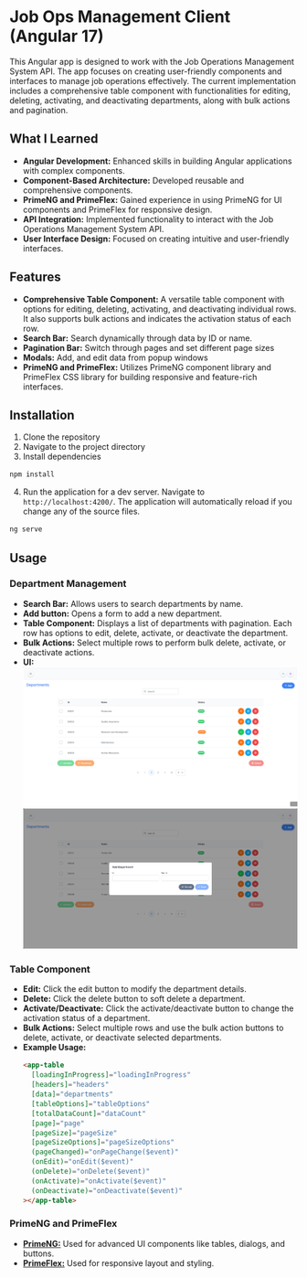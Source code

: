 # Job Ops Management Client (Angular 17)

This Angular app is designed to work with the Job Operations Management System API. The app focuses on creating user-friendly components and interfaces to manage job operations effectively. The current implementation includes a comprehensive table component with functionalities for editing, deleting, activating, and deactivating departments, along with bulk actions and pagination.

## What I Learned
* **Angular Development:** Enhanced skills in building Angular applications with complex components.
* **Component-Based Architecture:** Developed reusable and comprehensive components.
* **PrimeNG and PrimeFlex:** Gained experience in using PrimeNG for UI components and PrimeFlex for responsive design.
* **API Integration:** Implemented functionality to interact with the Job Operations Management System API.
* **User Interface Design:** Focused on creating intuitive and user-friendly interfaces.

## Features
* **Comprehensive Table Component:** A versatile table component with options for editing, deleting, activating, and deactivating individual rows. It also supports bulk actions and indicates the activation status of each row.
* **Search Bar:** Search dynamically through data by ID or name.
* **Pagination Bar:** Switch through pages and set different page sizes
* **Modals:** Add, and edit data from popup windows
* **PrimeNG and PrimeFlex:** Utilizes PrimeNG component library and PrimeFlex CSS library for building responsive and feature-rich interfaces.

## Installation
1. Clone the repository
2. Navigate to the project directory
3. Install dependencies
  ```Bash
  npm install

  ```
4. Run the application for a dev server.  Navigate to `http://localhost:4200/`. The application will automatically reload if you change any of the source files.
  ```Bash
  ng serve

  ```
## Usage
### Department Management
* **Search Bar:** Allows users to search departments by name.
* **Add button:** Opens a form to add a new department.
* **Table Component:** Displays a list of departments with pagination. Each row has options to edit, delete, activate, or deactivate the department.
* **Bulk Actions:** Select multiple rows to perform bulk delete, activate, or deactivate actions.
* **UI:**
![Alt text](https://github.com/gihan-aj/Job-Ops-Client-v1/blob/main/src/assets/images/department.png "Department UI")
![Alt text](https://github.com/gihan-aj/Job-Ops-Client-v1/blob/main/src/assets/images/modal-component.png "Popup")

### Table Component
* **Edit:** Click the edit button to modify the department details.
* **Delete:** Click the delete button to soft delete a department.
* **Activate/Deactivate:** Click the activate/deactivate button to change the activation status of a department.
* **Bulk Actions:** Select multiple rows and use the bulk action buttons to delete, activate, or deactivate selected departments.
* **Example Usage:**
  ```HTML
  <app-table
    [loadingInProgress]="loadingInProgress"
    [headers]="headers"
    [data]="departments"
    [tableOptions]="tableOptions"
    [totalDataCount]="dataCount"
    [page]="page"
    [pageSize]="pageSize"
    [pageSizeOptions]="pageSizeOptions"
    (pageChanged)="onPageChange($event)"
    (onEdit)="onEdit($event)"
    (onDelete)="onDelete($event)"
    (onActivate)="onActivate($event)"
    (onDeactivate)="onDeactivate($event)"
  ></app-table>
  ```

### PrimeNG and PrimeFlex
* [**PrimeNG:**](https://primeng.org) Used for advanced UI components like tables, dialogs, and buttons.
* [**PrimeFlex:**](https://primeflex.org) Used for responsive layout and styling.
